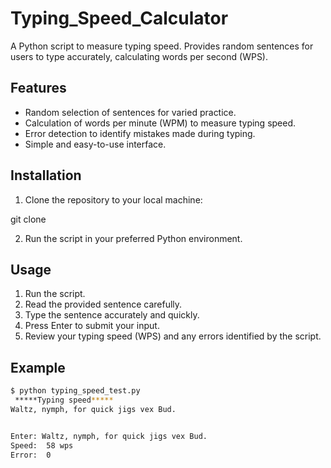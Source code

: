 # Typing_Speed_Calculator
A Python script to measure typing speed. Provides random sentences for users to type accurately, calculating words per second (WPS).

## Features

- Random selection of sentences for varied practice.
- Calculation of words per minute (WPM) to measure typing speed.
- Error detection to identify mistakes made during typing.
- Simple and easy-to-use interface.

## Installation

1. Clone the repository to your local machine:

git clone <repository-url>

2. Run the script in your preferred Python environment.

## Usage

1. Run the script.
2. Read the provided sentence carefully.
3. Type the sentence accurately and quickly.
4. Press Enter to submit your input.
5. Review your typing speed (WPS) and any errors identified by the script.

## Example

```bash
$ python typing_speed_test.py
 *****Typing speed*****
Waltz, nymph, for quick jigs vex Bud.


Enter: Waltz, nymph, for quick jigs vex Bud.
Speed:  58 wps
Error:  0
